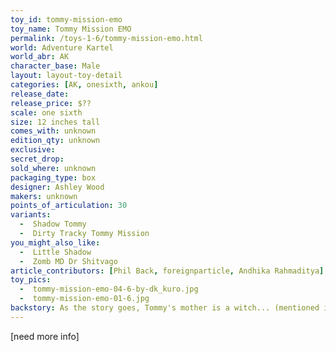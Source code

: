 ```yaml
---
toy_id: tommy-mission-emo
toy_name: Tommy Mission EMO
permalink: /toys-1-6/tommy-mission-emo.html
world: Adventure Kartel
world_abr: AK
character_base: Male
layout: layout-toy-detail
categories: [AK, onesixth, ankou]
release_date: 
release_price: $??
scale: one sixth
size: 12 inches tall
comes_with: unknown
edition_qty: unknown
exclusive:
secret_drop:
sold_where: unknown
packaging_type: box
designer: Ashley Wood
makers: unknown
points_of_articulation: 30
variants: 
  -  Shadow Tommy
  -  Dirty Tracky Tommy Mission
you_might_also_like:
  -  Little Shadow
  -  Zomb MD Dr Shitvago
article_contributors: [Phil Back, foreignparticle, Andhika Rahmaditya]
toy_pics:
  -  tommy-mission-emo-04-6-by-dk_kuro.jpg
  -  tommy-mission-emo-01-6.jpg
backstory: As the story goes, Tommy's mother is a witch... (mentioned in ThreeA blog post - Q and A - 39)
---
```



[need more info]